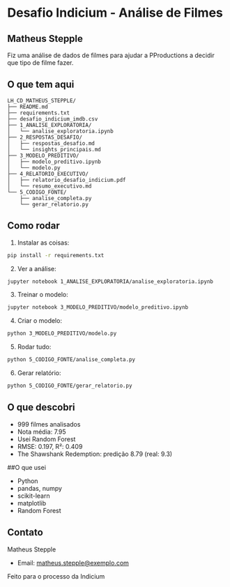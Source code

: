 # Desafio Indicium - Análise de Filmes
## Matheus Stepple

Fiz uma análise de dados de filmes para ajudar a PProductions a decidir que tipo de filme fazer.

## O que tem aqui

```
LH_CD_MATHEUS_STEPPLE/
├── README.md
├── requirements.txt
├── desafio_indicium_imdb.csv
├── 1_ANALISE_EXPLORATORIA/
│   └── analise_exploratoria.ipynb
├── 2_RESPOSTAS_DESAFIO/
│   ├── respostas_desafio.md
│   └── insights_principais.md
├── 3_MODELO_PREDITIVO/
│   ├── modelo_preditivo.ipynb
│   └── modelo.py
├── 4_RELATORIO_EXECUTIVO/
│   ├── relatorio_desafio_indicium.pdf
│   └── resumo_executivo.md
└── 5_CODIGO_FONTE/
    ├── analise_completa.py
    └── gerar_relatorio.py
```

## Como rodar

1. Instalar as coisas:
```bash
pip install -r requirements.txt
```

2. Ver a análise:
```bash
jupyter notebook 1_ANALISE_EXPLORATORIA/analise_exploratoria.ipynb
```

3. Treinar o modelo:
```bash
jupyter notebook 3_MODELO_PREDITIVO/modelo_preditivo.ipynb
```

4. Criar o modelo:
```bash
python 3_MODELO_PREDITIVO/modelo.py
```

5. Rodar tudo:
```bash
python 5_CODIGO_FONTE/analise_completa.py
```

6. Gerar relatório:
```bash
python 5_CODIGO_FONTE/gerar_relatorio.py
```

## O que descobri

- 999 filmes analisados
- Nota média: 7.95
- Usei Random Forest
- RMSE: 0.197, R²: 0.409
- The Shawshank Redemption: predição 8.79 (real: 9.3)

##O que usei

- Python
- pandas, numpy
- scikit-learn
- matplotlib
- Random Forest

## Contato

Matheus Stepple
- Email: matheus.stepple@exemplo.com

Feito para o processo da Indicium